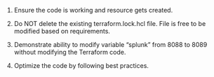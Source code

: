 1. Ensure the code is working and resource gets created.

2. Do NOT delete the existing terraform.lock.hcl file. File is free to be modified based on requirements.

3. Demonstrate ability to modify variable “splunk” from 8088 to 8089 without modifying the Terraform code.

4. Optimize the code by following best practices.